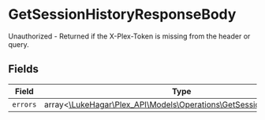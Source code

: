 # GetSessionHistoryResponseBody

Unauthorized - Returned if the X-Plex-Token is missing from the header or query.


## Fields

| Field                                                                                                                      | Type                                                                                                                       | Required                                                                                                                   | Description                                                                                                                |
| -------------------------------------------------------------------------------------------------------------------------- | -------------------------------------------------------------------------------------------------------------------------- | -------------------------------------------------------------------------------------------------------------------------- | -------------------------------------------------------------------------------------------------------------------------- |
| `errors`                                                                                                                   | array<[\LukeHagar\Plex_API\Models\Operations\GetSessionHistoryErrors](../../Models/Operations/GetSessionHistoryErrors.md)> | :heavy_minus_sign:                                                                                                         | N/A                                                                                                                        |